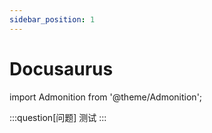 ```yaml
---
sidebar_position: 1
---
```

# Docusaurus
import Admonition from '@theme/Admonition';

:::question[问题]
测试
:::